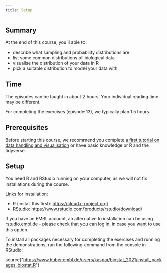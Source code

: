 ```yaml
---
title: Setup
---
```



## Summary

At the end of this course, you'll able to:

- describe what sampling and probability distributions are
- list some common distributions of biological data
- visualise the distribution of your data in R
- pick a suitable distribution to model your data with

## Time

The episodes can be taught in about 2 hours. Your individual reading time may be different.

For completing the exercises (episode 13), we typically plan 1.5 hours.



## Prerequisites

Before starting this course, we recommend you complete [a first tutorial on data handling and visualisation](https://www.ebi.ac.uk/training/online/courses/biostatistics-introduction/data-handling-and-visualisation/) or have basic knowledge or R and the tidyverse.

## Setup

You need R and RStudio running on your computer, as we will not fix installations during the course.  

Links for installation:  

- R (install this first): https://cloud.r-project.org/
- RStudio: https://www.rstudio.com/products/rstudio/download/

If you have an EMBL account, an alternative to installation can be using [rstudio.embl.de](rstudio.embl.de) - please check that you can log in, in case you want to use this option. 

To install all packages necessary for completing the exercises and running the demonstrations, run the following command from the console in RStudio:

source("https://www.huber.embl.de/users/kaspar/biostat_2021/install_packages_biostat.R")